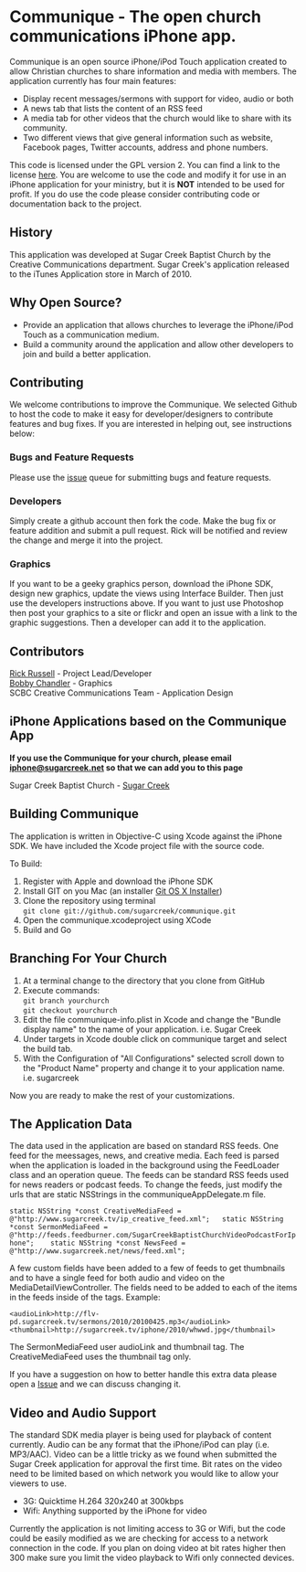 __Communique__ - The open church communications iPhone app.
===================

Communique is an open source iPhone/iPod Touch application created to allow Christian churches to share information and media with members.  The application currently has four main features:

* Display recent messages/sermons with support for video, audio or both
* A news tab that lists the content of an RSS feed
* A media tab for other videos that the church would like to share with its community.
* Two different views that give general information such as website, Facebook pages, Twitter accounts, address and phone numbers.

This code is licensed under the GPL version 2.  You can find a link to the license [here](http://www.gnu.org/licenses/gpl-2.0.html). You are welcome to use the code and modify it for use in an iPhone application for your ministry, but it is __NOT__ intended to be used for profit.  If you do use the code please consider contributing code or documentation back to the project.

History
-------

This application was developed at Sugar Creek Baptist Church by the Creative Communications department.  Sugar Creek's application released to the iTunes Application store in March of 2010.

Why Open Source?
---------------- 

* Provide an application that allows churches to leverage the iPhone/iPod Touch as a communication medium.
* Build a community around the application and allow other developers to join and build a better application.

Contributing
------------
We welcome contributions to improve the Communique. We selected Github to host the code to make it easy for developer/designers to contribute features and bug fixes.  If you are interested in helping out, see instructions below:

### Bugs and Feature Requests
Please use the [issue](http://github.com/sugarcreek/openchurchapp/issues) queue for submitting bugs and feature requests.

### Developers
Simply create a github account then fork the code.  Make the bug fix or feature addition and submit a pull request.  Rick will be notified and review the change and merge it into the project.

### Graphics

If you want to be a geeky graphics person, download the iPhone SDK, design new graphics, update the views using Interface Builder.  Then just use the developers instructions above.  If you want to just use Photoshop then post your graphics to a site or flickr and open an issue with a link to the graphic suggestions.  Then a developer can add it to the application.

Contributors
------------

[Rick Russell](mailto:rrussell@sugarcreek.net) - Project Lead/Developer    
[Bobby Chandler](mailto:bchandler@sugarcreek.net) - Graphics    
SCBC Creative Communications Team - Application Design     

iPhone Applications based on the Communique App
------------------------------------------------
__If you use the Communique for your church, please email [iphone@sugarcreek.net](mailto:iphone@sugarcreek.net) so that we can add you to this page__

Sugar Creek Baptist Church - [Sugar Creek](http://itunes.apple.com/us/app/sugar-creek/id362313367?mt=8)

Building Communique
----------------------------

The application is written in Objective-C using Xcode against the iPhone SDK.  We have included the Xcode project file with the source code.  

To Build:

1. Register with Apple and download the iPhone SDK
1. Install GIT on you Mac (an installer [Git OS X Installer](http://code.google.com/p/git-osx-installer/))
1. Clone the repository using terminal   
	`git clone git://github.com/sugarcreek/communique.git`
1. Open the communique.xcodeproject using XCode
1. Build and Go

Branching For Your Church
-------------------------

1. At a terminal change to the directory that you clone from GitHub
1. Execute commands:  
	`git branch yourchurch`   
	`git checkout yourchurch`   
1. Edit the file communique-info.plist in Xcode and change the "Bundle display name" to the name of your application. i.e. Sugar Creek
1. Under targets in Xcode double click on communique target and select the build tab.
1. With the Configuration of "All Configurations" selected scroll down to the "Product Name" property and change it to your application name. i.e. sugarcreek

Now you are ready to make the rest of your customizations.

The Application Data
--------------------

The data used in the application are based on standard RSS feeds. One feed for the meessages, news, and creative media.  Each feed is parsed when the application is loaded in the background using the FeedLoader class and an operation queue.  The feeds can be standard RSS feeds used for news readers or podcast feeds.  To change the feeds, just modify the urls that are static NSStrings in the communiqueAppDelegate.m file.

`
static NSString *const CreativeMediaFeed = @"http://www.sugarcreek.tv/ip_creative_feed.xml";  
static NSString *const SermonMediaFeed = @"http://feeds.feedburner.com/SugarCreekBaptistChurchVideoPodcastForIphone";   
static NSString *const NewsFeed = @"http://www.sugarcreek.net/news/feed.xml";   
`

A few custom fields have been added to a few of feeds to get thumbnails and to have a single feed for both audio and video on the MediaDetailViewController. The fields need to be added to each of the items in the feeds inside of the <item></item> tags.  Example:

`
<audioLink>http://flv-pd.sugarcreek.tv/sermons/2010/20100425.mp3</audioLink>
<thumbnail>http://sugarcreek.tv/iphone/2010/whwwd.jpg</thumbnail>
`

The SermonMediaFeed user audioLink and thumbnail tag.  The CreativeMediaFeed uses the thumbnail tag only.

If you have a suggestion on how to better handle this extra data please open a [Issue](http://github.com/sugarcreek/openchurchapp/issues) and we can discuss changing it.

Video and Audio Support
-----------------------

The standard SDK media player is being used for playback of content currently. Audio can be any format that the iPhone/iPod can play (i.e. MP3/AAC).  Video can be a little tricky as we found when submitted the Sugar Creek application for approval the first time.  Bit rates on the video need to be limited based on which network you would like to allow your viewers to use.  

* 3G: Quicktime H.264 320x240 at 300kbps
* Wifi: Anything supported by the iPhone for video

Currently the application is not limiting access to 3G or Wifi, but the code could be easily modified as we are checking for access to a network connection in the code.  If you plan on doing video at bit rates higher then 300 make sure you limit the video playback to Wifi only connected devices.




